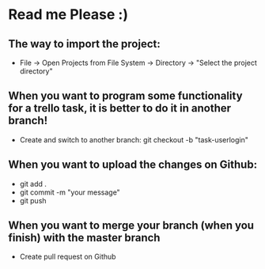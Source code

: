 # Read me Please :)

## The way to import the project:
- File -> Open Projects from File System -> Directory -> "Select the project directory"

## When you want to program some functionality for a trello task, it is better to do it in another branch!
- Create and switch to another branch: git checkout -b "task-userlogin"

## When you want to upload the changes on Github:
- git add .
- git commit -m "your message"
- git push

## When you want to merge your branch (when you finish) with the master branch
- Create pull request on Github




